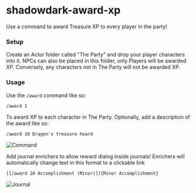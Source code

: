 # shadowdark-award-xp
 
Use a command to award Treasure XP to every player in the party!

### Setup

Create an Actor folder called "The Party" and drop your player characters into it. NPCs can also be placed in this folder, only Players will be awarded XP. Conversely, any characters not in The Party will not be awarded XP.

### Usage

Use the `/award` command like so:

```/award 1```

To award XP to each character in The Party.
 Optionally, add a description of the award like so:

```/award 10 Dragon's treasure hoard```

![Command](https://github.com/user-attachments/assets/0050b631-16a5-418c-9306-da8bd424633b)


Add journal enrichers to allow reward dialog inside journals! Enrichers will automatically change text in this format to a clickable link

```[[/award 10 Accomplishment (Minor)]]{Minor Accomplishment}```

![Journal](https://github.com/user-attachments/assets/5756ba32-ed8d-4f12-bc46-4d5a20a4c458)
